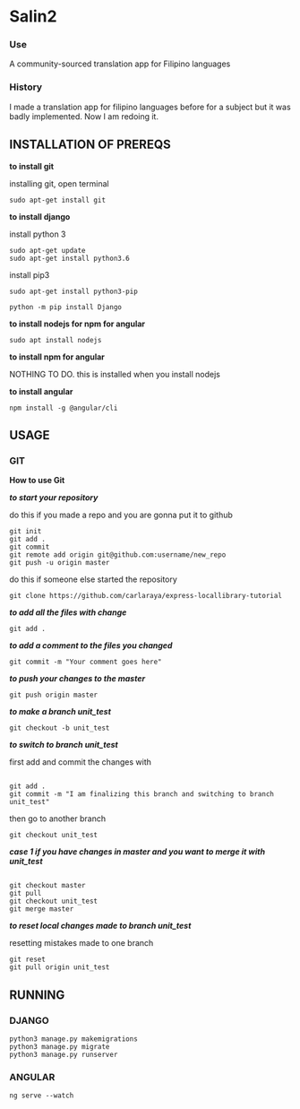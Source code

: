 # Salin2
### Use
A community-sourced translation app for Filipino languages
### History
I made a translation app for filipino languages before for a subject but it was badly implemented. Now I am redoing it.

## INSTALLATION OF PREREQS

**to install git**

installing git, open terminal

```
sudo apt-get install git
```


**to install django**

install python 3
```
sudo apt-get update
sudo apt-get install python3.6
```
install pip3
```
sudo apt-get install python3-pip
```


```
python -m pip install Django
```
**to install nodejs for npm for angular**

```
sudo apt install nodejs
```

**to install npm for angular**

NOTHING TO DO. this is installed when you install nodejs


**to install angular**
```
npm install -g @angular/cli
```

## USAGE

### GIT

**How to use Git**

***to start your repository***

do this if you made a repo and you are gonna put it to github
```
git init
git add .
git commit
git remote add origin git@github.com:username/new_repo
git push -u origin master
```

do this if someone else started the repository
```
git clone https://github.com/carlaraya/express-locallibrary-tutorial
```
***to add all the files with change***
```
git add .
```

***to add a comment to the files you changed***
```
git commit -m "Your comment goes here"
```

***to push your changes to the master***
```
git push origin master
```

***to make a branch unit_test***
```
git checkout -b unit_test
```

***to switch to branch unit_test***

first add and commit the changes with
```

git add .
git commit -m "I am finalizing this branch and switching to branch unit_test"
```

then go to another branch
```
git checkout unit_test
```

***case 1 if you have changes in master and you want to merge it with unit_test***

```

git checkout master
git pull
git checkout unit_test
git merge master
```


***to reset local changes made to branch unit_test***

resetting mistakes made to one branch

```
git reset
git pull origin unit_test
```

## RUNNING
### DJANGO
```
python3 manage.py makemigrations
python3 manage.py migrate
python3 manage.py runserver
```

### ANGULAR
```
ng serve --watch
```
